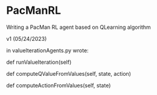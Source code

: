 # PacManRL
Writing a PacMan RL agent based on QLearning algorithm


v1 (05/24/2023)

in valueIterationAgents.py wrote:

def runValueIteration(self)

def computeQValueFromValues(self, state, action)

def computeActionFromValues(self, state)
